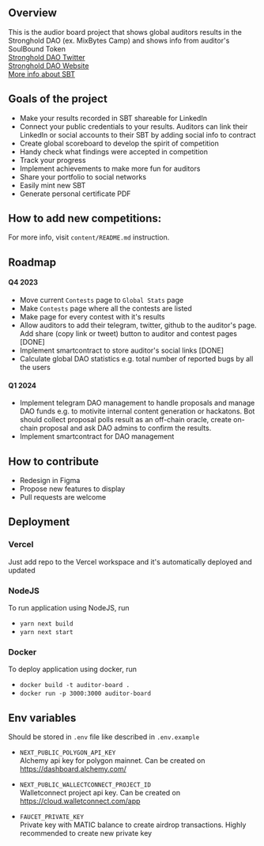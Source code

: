 ## Overview
This is the audior board project that shows global auditors results in the Stronghold DAO (ex. MixBytes Camp) and shows info from auditor's SoulBound Token\
[Stronghold DAO Twitter](https://twitter.com/stronghold_dao)\
[Stronghold DAO Website](https://strongholdsec.io/)\
[More info about SBT](https://twitter.com/MixBytes/status/1643629493922287618?s=20)

## Goals of the project
- Make your results recorded in SBT shareable for LinkedIn 
- Connect your public credentials to your results. Auditors can link their LinkedIn or social accounts to their SBT by adding social info to contract
- Create global scoreboard to develop the spirit of competition
- Handy check what findings were accepted in competition
- Track your progress
- Implement achievements to make more fun for auditors
- Share your portfolio to social networks
- Easily mint new SBT
- Generate personal certificate PDF

## How to add new competitions: 

For more info, visit `content/README.md` instruction.

## Roadmap
#### Q4 2023
- Move current `Contests` page to `Global Stats` page
- Make `Contests` page where all the contests are listed
- Make page for every contest with it's results
- Allow auditors to add their telegram, twitter, github to the auditor's page. Add share (copy link or tweet) button to auditor and contest pages [DONE]
- Implement smartcontract to store auditor's social links [DONE]
- Calculate global DAO statistics e.g. total number of reported bugs by all the users

#### Q1 2024
- Implement telegram DAO management to handle proposals and manage DAO funds e.g. to motivite internal content generation or hackatons. Bot should collect proposal polls result as an off-chain oracle, create on-chain proposal and ask DAO admins to confirm the results.
- Implement smartcontract for DAO management

## How to contribute
- Redesign in Figma
- Propose new features to display
- Pull requests are welcome


## Deployment
### Vercel
Just add repo to the Vercel workspace and it's automatically deployed and updated

### NodeJS
To run application using NodeJS, run 
- `yarn next build`
- `yarn next start`

### Docker
To deploy application using docker, run 
- `docker build -t auditor-board .`
- `docker run -p 3000:3000 auditor-board`

## Env variables

Should be stored in `.env` file like described in `.env.example`

- `NEXT_PUBLIC_POLYGON_API_KEY`\
Alchemy api key for polygon mainnet. Can be created on https://dashboard.alchemy.com/

- `NEXT_PUBLIC_WALLECTCONNECT_PROJECT_ID`\
Walletconnect project api key. Can be created on https://cloud.walletconnect.com/app

- `FAUCET_PRIVATE_KEY`\
Private key with MATIC balance to create airdrop transactions. Highly recommended to create new private key
